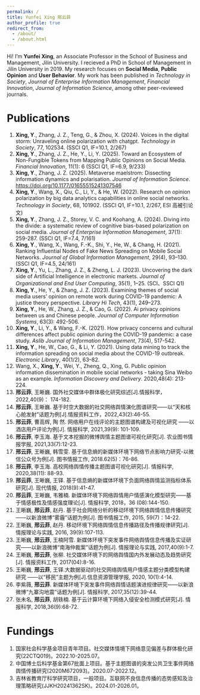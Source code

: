 ```yaml
---
permalink: /
title: Yunfei Xing 邢云菲
author_profile: true
redirect_from: 
  - /about/
  - /about.html
---
```


Hi! I’m **Yunfei Xing**, an Associate Professor in the School of Business and Management, Jilin University. I recieved a PhD in School of Management in Jilin University in 2019. My research focuses on **Social Media**, **Public Opinion** and **User Behavior**. My work has been published in *Technology in Society*, *Journal of Enterprise Information Management*, *Financial Innovation*, *Journal of Information Science*, among other peer-reviewed journals.

Publications
======
1. **Xing, Y**., Zhang, J. Z., Teng, G., & Zhou, X. (2024). Voices in the digital storm: Unraveling online polarization with chatgpt. *Technology in Society*, 77, 102534. (SSCI Q1, IF=10.1, 2/267)
2. **Xing, Y**., Zhang, J. Z., He, Y., Li, Y. (2025). Toward an Ecosystem of Non-Fungible Tokens from Mapping Public Opinions on Social Media. *Financial Innovation*, 11(1): 6 (SSCI Q1, IF=6.9, 9/233)
3. **Xing, Y**., Zhang, J. Z. (2025). Metaverse maelstrom: Dissecting information dynamics and polarisation. *Journal of Information Science*. https://doi.org/10.1177/01655515241307546
4. **Xing, Y**., Wang, X., Qiu, C., Li, Y., & He, W. (2022). Research on opinion polarization by big data analytics capabilities in online social networks. *Technology in Society*, 68, 101902. (SSCI Q1, IF=10.1, 2/267, ESI 高被引论文)
5. **Xing, Y**., Zhang, J. Z., Storey, V. C. and Koohang, A. (2024). Diving into the divide: a systematic review of cognitive bias-based polarization on social media. *Journal of Enterprise Information Management*, 37(1): 259-287. (SSCI Q1, IF=7.4, 7/161)
6. **Xing, Y**., Wang, X., Wang, F.-K., Shi, Y., He, W., & Chang, H. (2021). Ranking Influential Nodes of Fake News Spreading on Mobile Social Networks. *Journal of Global Information Management*, 29(4), 93–130. (SSCI Q1, IF=4.5, 24/161)
7. **Xing, Y**., Yu, L., Zhang, J. Z., & Zheng, L. J. (2023). Uncovering the dark side of Artificial Intelligence in electronic markets. *Journal of Organizational and End User Computing*, 35(1), 1–25. (SCI、SSCI Q1)
8. **Xing, Y**., He, Y., & Zhang, J. Z. (2023). Examining themes of social media users’ opinion on remote work during COVID-19 pandemic: A justice theory perspective. *Library Hi Tech*, 43(1), 249–273.
9. **Xing, Y**., He, W., Zhang, J. Z., & Cao, G. (2022). Ai privacy opinions between us and Chinese people. *Journal of Computer Information Systems*, 63(3): 492-506.
10. **Xing, Y**., Li, Y., & Wang, F.-K. (2021). How privacy concerns and cultural differences affect public opinion during the COVID-19 pandemic: a case study. *Aslib Journal of Information Management*, 73(4), 517-542.
11. **Xing, Y**., He, W., Cao, G., & Li, Y. (2021). Using data mining to track the information spreading on social media about the COVID-19 outbreak. *Electronic Library*, 40(1/2), 63–82.
12. Wang, X., **Xing, Y**., Wei, Y., Zheng, Q., Xing, G. Public opinion information dissemination in mobile social networks - taking Sina Weibo as an example. *Information Discovery and Delivery*. 2020,48(4): 213-224.
13. **邢云菲**, 王晰巍. 国外社交媒体中群体极化研究综述[J].情报科学，2022,40(9)： 174-182.
14. **邢云菲**, 王晰巍. 基于时空大数据的社交网络舆情演化图谱研究——以“天和核心舱发射”话题为例[J].情报资料工作，2022,43(2):46-55.
15. **邢云菲**, 曹高辉, 陶 然. 网络用户在线评论的主题图谱构建及可视化研究 ——以酒店用户评论为例[J]. 情报科学, 2021,39(9): 101-109.
16. **邢云菲**, 李玉海. 基于文本挖掘的微博舆情主题图谱可视化研究[J]. 农业图书情报学报, 2021,33(7):12-23.
17. **邢云菲**, 王晰巍, 韩雪雯. 基于信息熵的新媒体环境下网络节点影响力研究-以微信公众号为例[J]. 图书情报工作, 2018.62(5)：76-86.
18. **邢云菲**, 李玉海. 高校网络舆情传播主题图谱可视化研究[J]. 情报科学, 2020,38(11): 88-93.
19. **邢云菲**, 王晰巍, 王铎. 基于信息熵的新媒体环境下负面网络舆情监测指标体系研究[J]. 现代情报, 2018(9):41-47.
20. **邢云菲**, 王晰巍, 韦雅楠. 新媒体环境下网络舆情用户情感演化模型研究——基于情感极性及情感强度理论[J]. 情报科学, 2018，36 (08):144-150.
21. 王晰巍, **邢云菲**, 赵丹. 基于社会网络分析的移动环境下网络舆情信息传播研究——以新浪微博“雾霾”话题为例[J]. 图书情报工作, 2015, 59(7)：14-22.
22. 王晰巍, **邢云菲**, 赵丹. 移动环境下网络舆情信息传播路径及传播规律研究[J]. 情报理论与实践, 2016, 39(9):107-113.
23. 王晰巍, **邢云菲**, 王楠阿雪. 新媒体环境下突发事件网络舆情信息传播及实证研究——以新浪微博“南海仲裁案”话题为例[J]. 情报理论与实践, 2017,40(9):1-7.
24. 王晰巍, **邢云菲**, 张柳. 社交媒体环境下的网络舆情国内外发展动态及趋势研究[J]. 情报资料工作, 2017(04):8-16.
25. 王晰巍, **邢云菲**, 王铎.大数据驱动的社交网络舆情用户情感主题分类模型构建研究 ——以“移民”主题为例[J].信息资源管理学报, 2020, 10(1):4-14.
26. 李紫薇, **邢云菲**. 新媒体环境下突发事件网络舆情话题演进规律研究——以新浪微博“九寨沟地震”话题为例[J]. 情报科学, 2017,35(12):39-44.
27. 张未名, **邢云菲**, 胡轶楠. 基于云计算环境下网络入侵安全检测模式研究[J]. 情报科学, 2018,36(9):68-72.

Fundings
======
1. 国家社会科学基金项目青年项目。社交媒体情境下网络意见偏差与群体极化研究(22CTQ019)。2022.10-2025.07。
2. 中国博士后科学基金第67批面上项目。基于主题图谱的突发公共卫生事件网络舆情传播研究(2020M672093)。2020.07-2022.12。
3. 吉林省教育厅科学研究项目，一般项目。互联网不良信息传播的态势感知及治理策略研究(JJKH20241362SK)。2024.01-2026.01。

